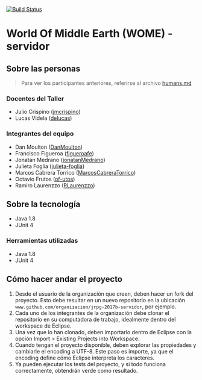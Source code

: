 [![Build Status](https://travis-ci.org/JavaATR/jrpg-2017b-servidor.svg?branch=master)](https://travis-ci.org/JavaATR/jrpg-2017b-servidor)
# World Of Middle Earth (WOME) - servidor

## Sobre las personas

> Para ver los participantes anteriores, referirse al archivo [humans.md](humans.md)

### Docentes del Taller

* Julio Crispino ([jmcrispino](https://github.com/jmcrispino))
* Lucas Videla ([delucas](https://github.com/delucas))

### Integrantes del equipo

* Dan Moulton ([DanMoulton](https://github.com/DanMoulton))
* Francisco Figueroa ([figueroafe](https://github.com/figueroafe))
* Jonatan Medrano ([jonatanMedrano](https://github.com/jonatanMedrano))
* Julieta Foglia ([julieta-foglia](https://github.com/julieta-foglia))
* Marcos Cabrera Torrico ([MarcosCabreraTorrico](https://github.com/MarcosCabreraTorrico))
* Octavio Frutos ([of-utos](https://github.com/of-utos))
* Ramiro Laurenzzo ([RLaurenzzo](https://github.com/RLaurenzzo))

## Sobre la tecnología
* Java 1.8
* JUnit 4


### Herramientas utilizadas

* Java 1.8
* JUnit 4

## Cómo hacer andar el proyecto

1. Desde el usuario de la organización que creen, deben hacer un fork del proyecto. Esto debe resultar en un nuevo repositorio en la ubicación `www.github.com/organizacion/jrpg-2017b-servidor`, por ejemplo.
2. Cada uno de los integrantes de la organización debe clonar el repositorio en su computadora de trabajo, idealmente dentro del workspace de Eclipse.
3. Una vez que lo han clonado, deben importarlo dentro de Eclipse con la opción Import > Existing Projects into Workspace.
4. Cuando tengan el proyecto disponible, deben explorar las propiedades y cambiarle el encoding a UTF-8. Este paso es importe, ya que el encoding define cómo Eclipse interpreta los caracteres.
5. Ya pueden ejecutar los tests del proyecto, y si todo funciona correctamente, obtendrán verde como resultado.
